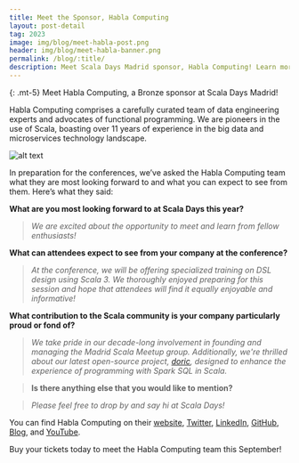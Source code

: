 ```yaml
---
title: Meet the Sponsor, Habla Computing
layout: post-detail
tag: 2023
image: img/blog/meet-habla-post.png
header: img/blog/meet-habla-banner.png
permalink: /blog/:title/
description: Meet Scala Days Madrid sponsor, Habla Computing! Learn more about this sponsor and see what they look forward to seeing in Madrid this year!
---
```

{: .mt-5}
Meet Habla Computing, a Bronze sponsor at Scala Days Madrid!

Habla Computing comprises a carefully curated team of data engineering experts and advocates of functional programming. We are pioneers in the use of Scala, boasting over 11 years of experience in the big data and microservices technology landscape.

![alt text](/img/assets/sponsors/Sponsor-Card-habla.png)

In preparation for the conferences, we’ve asked the Habla Computing team what they are most looking forward to and what you can expect to see from them. Here’s what they said:

**What are you most looking forward to at Scala Days this year?**

> *We are excited about the opportunity to meet and learn from fellow enthusiasts!*

**What can attendees expect to see from your company at the conference?**

> *At the conference, we will be offering specialized training on DSL design using Scala 3. We thoroughly enjoyed preparing for this session and hope that attendees will find it equally enjoyable and informative!*

**What contribution to the Scala community is your company particularly proud or fond of?**

> *We take pride in our decade-long involvement in founding and managing the Madrid Scala Meetup group. Additionally, we're thrilled about our latest open-source project, [doric](https://github.com/hablapps/doric), designed to enhance the experience of programming with Spark SQL in Scala.*

> **Is there anything else that you would like to mention?**

> *Please feel free to drop by and say hi at Scala Days!*



You can find Habla Computing on their [website](https://hablapps.com/), [Twitter](https://twitter.com/hablapps), [LinkedIn](https://www.linkedin.com/company/habla-computing/), [GitHub](https://github.com/hablapps), [Blog](https://blog.hablapps.com/), and [YouTube](https://www.youtube.com/watch?v=YOxQtmAjl1M).

Buy your tickets today to meet the Habla Computing team this September!
